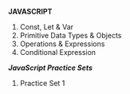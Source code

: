 <b>JAVASCRIPT</b>

<ol>
  <li>Const, Let & Var</li>
  <li>Primitive Data Types & Objects</li>
  <li>Operations & Expressions</li>
  <li>Conditional Expression</li>
</ol>


<b><i>JavaScript Practice Sets</i></b>

<ol>
  <li>Practice Set 1</li>
</ol>
